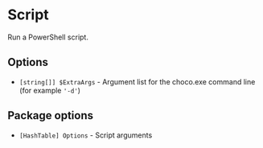 # Script

Run a PowerShell script.

## Options

- `[string[]] $ExtraArgs` - Argument list for the choco.exe command line (for example `'-d'`)

## Package options

- `[HashTable] Options` - Script arguments
